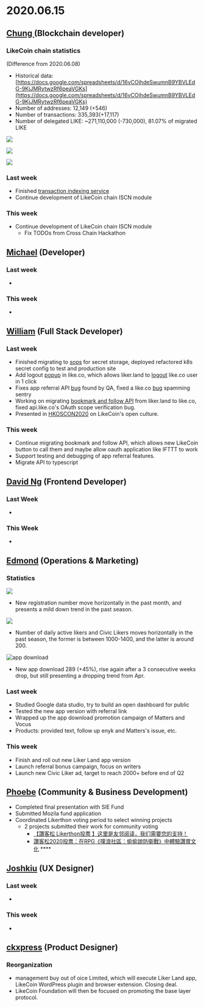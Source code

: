 # 2020.06.15

## [Chung ](https://like.co/chungwu)\(Blockchain developer\)

### LikeCoin chain statistics

\(Difference from 2020.06.08\)

* Historical data: [https://docs.google.com/spreadsheets/d/16vCOjhdeSwumnB9YBVLEdG-9KjJMRytwzRf6peaVGKs](https://docs.google.com/spreadsheets/d/16vCOjhdeSwumnB9YBVLEdG-9KjJMRytwzRf6peaVGKs)
* Number of addresses: 12,149 \(+546\)
* Number of transactions: 335,393\(+17,117\)
* Number of delegated LIKE: ~271,110,000 \(-730,000\), 81.07% of migrated LIKE

![](../.gitbook/assets/image%20%2856%29.png)

![](../.gitbook/assets/image%20%2855%29.png)

![](../.gitbook/assets/image%20%2854%29.png)

### Last week

* Finished [transaction indexing service](https://github.com/likecoin/likecoin-chain-tx-indexer)
* Continue development of LikeCoin chain ISCN module

### This week

* Continue development of LikeCoin chain ISCN module
  * Fix TODOs from Cross Chain Hackathon

## [Michael](httsp://like.co/michaelcheung) \(Developer\)

### Last week

* 
### This week

* 
## [William](https://like.co/williamchong007) \(Full Stack Developer\)

### Last week

* Finished migrating to [sops](https://github.com/mozilla/sops) for secret storage, deployed refactored k8s secret config to test and production site
* Add logout [popup](https://github.com/likecoin/like-co/pull/1439) in like.co, which allows liker.land to [logout](https://github.com/likecoin/liker-land/pull/260) like.co user in 1 click
* Fixes app referral API [bug](https://github.com/likecoin/likecoin-api-public/pull/153) found by QA, fixed a like.co [bug](https://github.com/likecoin/like-co/pull/1438) spamming sentry
* Working on migrating [bookmark and follow API](https://github.com/likecoin/likecoin-api-public/pull/156) from liker.land to like.co, fixed api.like.co's OAuth scope verification bug.
* Presented in [HKOSCON2020](https://www.facebook.com/Liker.Land/posts/2964325993794092?__tn__=-R) on LikeCoin's open culture.

### This week

* Continue migrating bookmark and follow API, which allows new LikeCoin button to call them and maybe allow oauth application like IFTTT to work
* Support testing and debugging of app referral features.
* Migrate API to typescript

## [David Ng](https://github.com/nwingt) \(Frontend Developer\)

### Last Week

* 
### This Week

* 
## [E**dmond**](https://like.co/edmondyu) **\(Operations & Marketing\)**

### **Statistics**

![](../.gitbook/assets/image%20%2852%29.png)

* New registration number move horizontally in the past month, and presents a mild down trend in the past season. 

![](../.gitbook/assets/image%20%2853%29.png)

* Number of daily active likers and Civic Likers moves horizontally in the past season, the former is between 1000-1400, and the latter is around 200.

![app download](../.gitbook/assets/image%20%2851%29.png)

* New app download 289 \(+45%\), rise again after a 3 consecutive weeks drop, but still presenting a dropping trend from Apr.

### **Last week**

* Studied Google data studio, try to build an open dashboard for public
* Tested the new app version with referral link
* Wrapped up the app download promotion campaign of Matters and  Vocus
* Products: provided text, follow up enyk and Matters's issue, etc.

### This week

* Finish and roll out new Liker Land app version
* Launch referral bonus campaign, focus on writers
* Launch new Civic Liker ad, target to reach 2000+ before end of Q2

## [Phoebe](https://like.co/phoebe_fb) \(Community & Business Development\) <a id="fbf6"></a>

* Completed final presentation with SIE Fund 
* Submitted Mozila fund application 
* Coordinated Likerthon voting period to select winning projects
  * 2 projects submitted their work for community voting 
    * [【讚客松 Likerthon投票 】这里是友邻阅读，我们需要您的支持！](https://matters.news/@FeastOfGrass/%E8%AE%9A%E5%AE%A2%E6%9D%BE-likerthon%E6%8A%95%E7%A5%A8-%E8%BF%99%E9%87%8C%E6%98%AF%E5%8F%8B%E9%82%BB%E9%98%85%E8%AF%BB-%E6%88%91%E4%BB%AC%E9%9C%80%E8%A6%81%E6%82%A8%E7%9A%84%E6%94%AF%E6%8C%81-bafyreicg24om3clc2uwv2mimu2mqd6psmkdzy7dhdi44hc4istqwse2fay)
    * [讚客松2020投票：在RPG《噗浪社區：偷偷說防衛戰》中體驗讚賞文化](https://matters.news/@Jinny/%E8%AE%9A%E5%AE%A2%E6%9D%BE2020%E6%8A%95%E7%A5%A8-%E5%9C%A8rpg-%E5%99%97%E6%B5%AA%E7%A4%BE%E5%8D%80-%E5%81%B7%E5%81%B7%E8%AA%AA%E9%98%B2%E8%A1%9B%E6%88%B0-%E4%B8%AD%E9%AB%94%E9%A9%97%E8%AE%9A%E8%B3%9E%E6%96%87%E5%8C%96-bafyreiattt7ptlu7wcarabl6n4ydbtmwacoy54ph2rtb7k5igfohhefeiq) ****

## [Joshkiu](https://like.co/joshkiu) \(UX Designer\)

### Last week

* 
### This week

* 
## [ckxpress](https://like.co/ckxpress) \(Product Designer\) <a id="fbf6"></a>

### Reorganization

* management buy out of oice Limited, which will execute Liker Land app, LikeCoin WordPress plugin and browser extension. Closing deal.
* LikeCoin Foundation will then be focused on promoting the base layer protocol.


